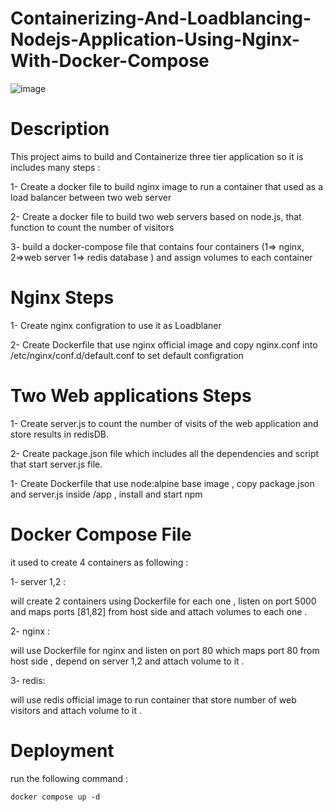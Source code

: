
# Containerizing-And-Loadblancing-Nodejs-Application-Using-Nginx-With-Docker-Compose


![image](https://github.com/AlaaZahran/Containerizing-And-Loadblancing-Nodejs-Application-Using-Nginx-With-Docker-Compose-/assets/46306526/dd0b884f-b7df-48a8-9f4d-a52e3bd8f28c)



# Description

This project aims to build and Containerize three tier application  so it is includes many steps :

1- Create a docker file to build nginx image to run a container that used as a load balancer between two web server

2- Create a docker file to build two web servers based on node.js, that function to count the number of visitors

3- build a docker-compose file that contains four containers (1=> nginx, 2=>web server 1=> redis database ) and assign volumes to each container

# Nginx Steps

1- Create nginx configration to use it as Loadblaner 

2- Create Dockerfile that use nginx official image
and copy nginx.conf into /etc/nginx/conf.d/default.conf to set default configration 

# Two Web applications Steps


1- Create server.js to count the number of visits of the web application and store results in redisDB.

2- Create package.json file which includes all the dependencies  and script that start server.js file. 

1- Create Dockerfile that use node:alpine base image , copy package.json and server.js inside /app  , install and start npm 

# Docker Compose File

it used to create 4 containers as following :

1- server 1,2 :

  will create 2 containers using Dockerfile for each one , listen on port 5000 and maps ports [81,82] from host side  and attach volumes to each one .

2- nginx : 

will use Dockerfile for nginx and listen on port 80  which maps port  80 from host side , depend on server 1,2 and attach volume to it .

3- redis:

will use redis official image to run container that store number of web visitors and attach volume to it .

# Deployment 

run the following command :
```
docker compose up -d
```










